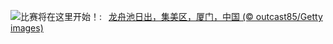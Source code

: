 ![](https://www.bing.com/th?id=OHR.DragonBoatFestival2024_ZH-CN6619827853_UHD.jpg&w=1000)比赛将在这里开始！:&nbsp;&ensp;[龙舟池日出，集美区，厦门，中国 (© outcast85/Getty images)](https://www.bing.com/th?id=OHR.DragonBoatFestival2024_ZH-CN6619827853_UHD.jpg)
<br><br/>
